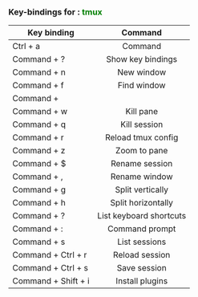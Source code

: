 ### Key-bindings for :  <span style="color:green;">tmux</span>

| Key binding         |         Command         |
| ------------------- | :---------------------: |
| Ctrl + a            |         Command         |
| Command + ?         |    Show key bindings    |
| Command + n         |       New window        |
| Command + f         |       Find window       |
| Command +           |                         |
| Command + w         |        Kill pane        |
| Command + q         |      Kill session       |
| Command + r         |   Reload tmux config    |
| Command + z         |      Zoom to pane       |
| Command + $         |     Rename session      |
| Command + ,         |      Rename window      |
| Command + g         |    Split vertically     |
| Command + h         |   Split horizontally    |
| Command + ?         | List keyboard shortcuts |
| Command + :         |     Command prompt      |
| Command + s         |      List sessions      |
| Command + Ctrl + r  |     Reload session      |
| Command + Ctrl + s  |      Save session       |
| Command + Shift + i |     Install plugins     |